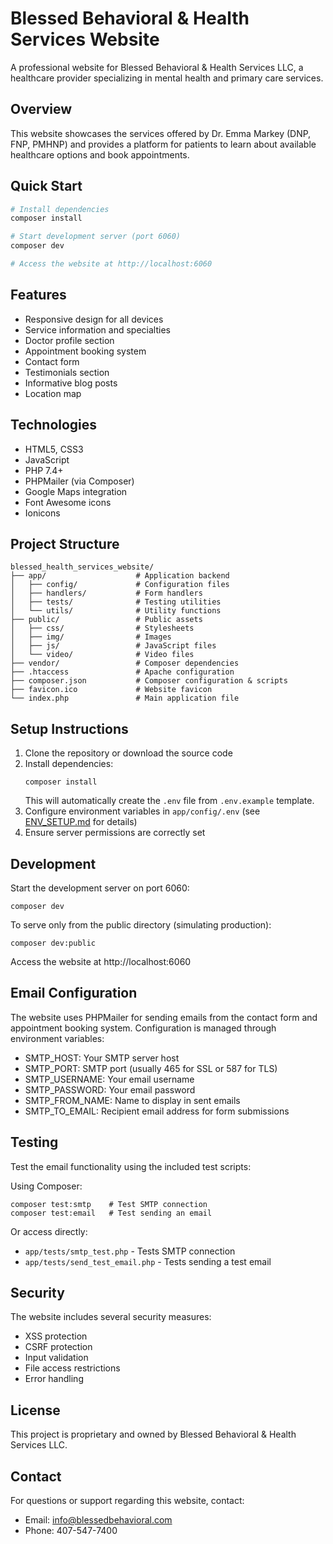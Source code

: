 # Blessed Behavioral & Health Services Website

A professional website for Blessed Behavioral & Health Services LLC, a healthcare provider specializing in mental health and primary care services.

## Overview

This website showcases the services offered by Dr. Emma Markey (DNP, FNP, PMHNP) and provides a platform for patients to learn about available healthcare options and book appointments.

## Quick Start

```bash
# Install dependencies
composer install

# Start development server (port 6060)
composer dev

# Access the website at http://localhost:6060
```

## Features

- Responsive design for all devices
- Service information and specialties
- Doctor profile section
- Appointment booking system
- Contact form
- Testimonials section
- Informative blog posts
- Location map

## Technologies

- HTML5, CSS3
- JavaScript
- PHP 7.4+
- PHPMailer (via Composer)
- Google Maps integration
- Font Awesome icons
- Ionicons

## Project Structure

```
blessed_health_services_website/
├── app/                    # Application backend
│   ├── config/             # Configuration files
│   ├── handlers/           # Form handlers
│   ├── tests/              # Testing utilities
│   └── utils/              # Utility functions
├── public/                 # Public assets
│   ├── css/                # Stylesheets
│   ├── img/                # Images
│   ├── js/                 # JavaScript files
│   └── video/              # Video files
├── vendor/                 # Composer dependencies
├── .htaccess               # Apache configuration
├── composer.json           # Composer configuration & scripts
├── favicon.ico             # Website favicon
└── index.php               # Main application file
```

## Setup Instructions

1. Clone the repository or download the source code
2. Install dependencies:
   ```
   composer install
   ```
   This will automatically create the `.env` file from `.env.example` template.
3. Configure environment variables in `app/config/.env` (see [ENV_SETUP.md](ENV_SETUP.md) for details)
4. Ensure server permissions are correctly set

## Development

Start the development server on port 6060:
```
composer dev
```

To serve only from the public directory (simulating production):
```
composer dev:public
```

Access the website at http://localhost:6060

## Email Configuration

The website uses PHPMailer for sending emails from the contact form and appointment booking system. Configuration is managed through environment variables:

- SMTP_HOST: Your SMTP server host
- SMTP_PORT: SMTP port (usually 465 for SSL or 587 for TLS)
- SMTP_USERNAME: Your email username
- SMTP_PASSWORD: Your email password
- SMTP_FROM_NAME: Name to display in sent emails
- SMTP_TO_EMAIL: Recipient email address for form submissions

## Testing

Test the email functionality using the included test scripts:

Using Composer:
```
composer test:smtp    # Test SMTP connection
composer test:email   # Test sending an email
```

Or access directly:
- `app/tests/smtp_test.php` - Tests SMTP connection
- `app/tests/send_test_email.php` - Tests sending a test email

## Security

The website includes several security measures:
- XSS protection
- CSRF protection
- Input validation
- File access restrictions
- Error handling

## License

This project is proprietary and owned by Blessed Behavioral & Health Services LLC.

## Contact

For questions or support regarding this website, contact:
- Email: info@blessedbehavioral.com
- Phone: 407-547-7400 
